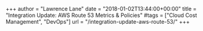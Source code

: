 +++
author = "Lawrence Lane"
date = "2018-01-02T13:44:00+00:00"
title = "Integration Update: AWS Route 53 Metrics & Policies"
#tags = ["Cloud Cost Management", "DevOps"]
url = "/integration-update-aws-route-53/"
+++